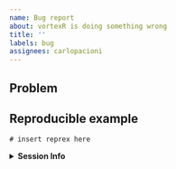 ```yaml
---
name: Bug report
about: vortexR is doing something wrong
title: ''
labels: bug
assignees: carlopacioni
---
```


## Problem
<!-- Please briefly describe your problem and what output you expect. -->

## Reproducible example
<!-- If this issue refers to a bug or unexpected behaviour of vortexR, 
please include a minimal reproducible example ([reprex](https://reprex.tidyverse.org/), 
see also <https://www.tidyverse.org/help/#reprex>). -->

```{r}
# insert reprex here
```

<details>
<summary><strong>Session Info</strong></summary>
  
```{r}
# utils::sessionInfo()
```
</details>
